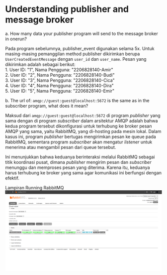 # Understanding publisher and message broker
a. How many data your publisher program will send to the message broker in onerun?

Pada program sebelumnya, publisher_event digunakan selama 5x. Untuk masing-masing pemanggilan method publisher dikirimkan berupa `UserCreatedEventMessage` dengan `user_id` dan `user_name`. Pesan yang dikirimkan adalah sebagai berikut: <br>
    1. User ID: "1", Nama Pengguna: "2206828140-Amir" <br>
    2. User ID: "2", Nama Pengguna: "2206828140-Budi" <br>
    3. User ID: "3", Nama Pengguna: "2206828140-Cica" <br>
    4. User ID: "4", Nama Pengguna: "2206828140-Dira" <br>
    5. User ID: "5", Nama Pengguna: "2206828140-Emir" <br>

b. The url of: `amqp://guest:guest@localhost:5672` is the same as in the subscriber program, what does it mean?

Maksud dari `amqp://guest:guest@localhost:5672` di program *publisher* yang sama dengan di program *subscriber* dalam arsitektur AMQP adalah bahwa kedua program tersebut dikonfigurasi untuk terhubung ke broker pesan AMQP yang sama, yaitu RabbitMQ, yang di-hosting pada mesin lokal. Dalam kasus ini, program *publisher* bertugas mengirimkan pesan ke queue pada RabbitMQ, sementara program *subscriber* akan mengatur *listener* untuk menerima atau mengambil pesan dari queue tersebut.

Ini menunjukkan bahwa keduanya berinteraksi melalui RabbitMQ sebagai titik koordinasi pusat, dimana *publisher* mengirim pesan dan *subscriber* menunggu dan memproses pesan yang diterima. Karena itu, keduanya harus terhubung ke broker yang sama agar komunikasi ini berfungsi dengan efektif.

Lampiran Running RabbitMQ
![Running RabbitMQ](image.png)